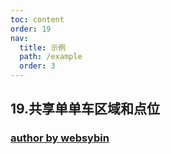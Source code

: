 ```yaml
---
toc: content
order: 19
nav:
  title: 示例
  path: /example
  order: 3
---
```


## 19.共享单单车区域和点位

### [author by websybin](https://github.com/websybin)

<code src= './shareBike/index.tsx'>
